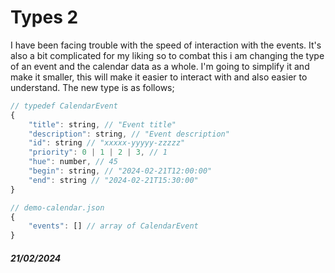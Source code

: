 # Types 2

I have been facing trouble with the speed of interaction with the events. It's also a bit complicated for my liking so to combat this i am changing the type of an event and the calendar data as a whole. I'm going to simplify it and make it smaller, this will make it easier to interact with and also easier to understand. The new type is as follows;

```js
// typedef CalendarEvent
{
    "title": string, // "Event title"
    "description": string, // "Event description"
    "id": string // "xxxxx-yyyyy-zzzzz"
    "priority": 0 | 1 | 2 | 3, // 1
    "hue": number, // 45
    "begin": string, // "2024-02-21T12:00:00"
    "end": string // "2024-02-21T15:30:00"
}
```

```js
// demo-calendar.json
{
    "events": [] // array of CalendarEvent
}
```

##### 21/02/2024
